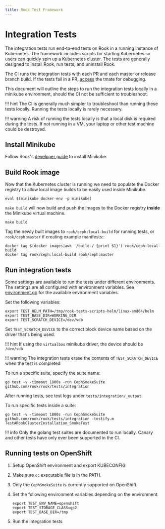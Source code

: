 ```yaml
---
title: Rook Test Framework
---
```


# Integration Tests

The integration tests run end-to-end tests on Rook in a running instance of Kubernetes.
The framework includes scripts for starting Kubernetes so users can
quickly spin up a Kubernetes cluster. The tests are generally designed to install Rook, run tests, and uninstall Rook.

The CI runs the integration tests with each PR and each master or release branch build.
If the tests fail in a PR, [access](development-flow.md#tmate-session) the tmate for debugging.

This document will outline the steps to run the integration tests locally in a minikube environment, should the CI
not be sufficient to troubleshoot.

!!! hint
    The CI is generally much simpler to troubleshoot than running these tests locally. Running the tests locally is rarely necessary.

!!! warning
    A risk of running the tests locally is that a local disk is required during the tests. If not running
    in a VM, your laptop or other test machine could be destroyed.

## Install Minikube

Follow Rook's [developer guide](https://rook.io/docs/rook/latest/Contributing/development-environment/) to install Minikube.

## Build Rook image

Now that the Kubernetes cluster is running we need to populate the Docker registry to allow local image builds
to be easily used inside Minikube.

```console
eval $(minikube docker-env -p minikube)
```

`make build` will now build and push the images to the Docker registry **inside** the Minikube
virtual machine.

```console
make build
```

Tag the newly built images to `rook/ceph:local-build` for running tests, or `rook/ceph:master` if creating example manifests::

```console
docker tag $(docker images|awk '/build-/ {print $1}') rook/ceph:local-build
docker tag rook/ceph:local-build rook/ceph:master
```

## Run integration tests

Some settings are available to run the tests under different environments. The settings are all configured with environment variables.
See [environment.go](/tests/framework/installer/environment.go) for the available environment variables.

Set the following variables:

```console
export TEST_HELM_PATH=/tmp/rook-tests-scripts-helm/linux-amd64/helm
export TEST_BASE_DIR=WORKING_DIR
export TEST_SCRATCH_DEVICE=/dev/vdb
```

Set `TEST_SCRATCH_DEVICE` to the correct block device name based on the driver that's being used.

!!! hint
    If using the `virtualbox` minikube driver, the device should be `/dev/sdb`

!!! warning
    The integration tests erase the contents of `TEST_SCRATCH_DEVICE` when the test is completed

To run a specific suite, specify the suite name:

```console
go test -v -timeout 1800s -run CephSmokeSuite github.com/rook/rook/tests/integration
```

After running tests, see test logs under `tests/integration/_output`.

To run specific tests inside a suite:

```console
go test -v -timeout 1800s -run CephSmokeSuite github.com/rook/rook/tests/integration -testify.m TestARookClusterInstallation_SmokeTest
```

!!! info
    Only the golang test suites are documented to run locally. Canary and other tests have only ever been supported in the CI.

## Running tests on OpenShift

1. Setup OpenShift environment and export KUBECONFIG
2. Make sure `oc` executable file is in the PATH.
3. Only the `CephSmokeSuite` is currently supported on OpenShift.
4. Set the following environment variables depending on the environment:

    ```console
    export TEST_ENV_NAME=openshift
    export TEST_STORAGE_CLASS=gp2
    export TEST_BASE_DIR=/tmp
    ```

5. Run the integration tests
